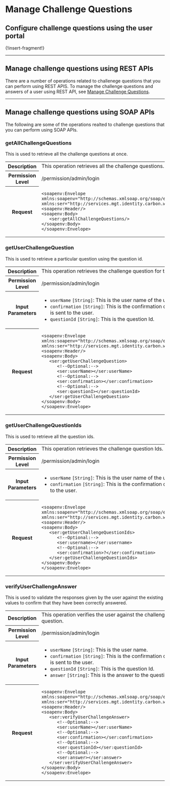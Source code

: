 # Manage Challenge Questions

## Configure challenge questions using the user portal 

{!insert-fragment!} 

---

## Manage challenge questions using REST APIs

There are a number of operations related to challenege questions that you can perform using REST APIS. To manage the challenge questions and answers of a user using REST API, see [Manage Challenge Questions](insert-link).

---

## Manage challenge questions using SOAP APIs

The following are some of the operations realted to challenge questions that you can perform using SOAP APIs.

### getAllChallengeQuestions

This is used to retrieve all the challenge questions at once. 

<table>
    <tbody>        
        <tr class="even">
            <th>Description</th>
            <td>This operation retrieves all the challenge questions.</td>
        </tr>
        <tr class="odd">
            <th>Permission Level</th>
            <td>/permission/admin/login</td>  
        </tr>
        <tr class="even">
            <th>Request</th>
            <td>
               <div style="width: 100%; display: block; overflow: auto;">
               <pre><code>&lt;soapenv:Envelope xmlns:soapenv="http://schemas.xmlsoap.org/soap/envelope/" xmlns:ser="http://services.mgt.identity.carbon.wso2.org"&gt;
&lt;soapenv:Header/&gt;
&lt;soapenv:Body&gt;
   &lt;ser:getAllChallengeQuestions/&gt;
&lt;/soapenv:Body&gt;
&lt;/soapenv:Envelope&gt;</code></pre>
             </div>
            </td>
        </tr>        
    </tbody>    
</table>


### getUserChallengeQuestion

This is used to retrieve a particular question using the question id. 

<table>
    <tbody>        
        <tr class="even">
            <th>Description</th>
            <td>This operation retrieves the challenge question for the user.</td>
        </tr>
        <tr class="odd">
            <th>Permission Level</th>
            <td>/permission/admin/login</td>  
        </tr>
        <tr class="even">
            <th>Input Parameters</th>
            <td>
               <ul>
                  <li><code>userName</code> <code>[String]</code>: This is the user name of the user.</li>
                  <li><code>confirmation</code> <code>[String]</code>: This is the confirmation code that is sent to the user.</li>
                  <li><code>questionId</code> <code>[String]</code>: This is the question Id.</li>
               </ul>
            </td>           
        </tr>
        <tr class="odd">
            <th>Request</th>
            <td>
               <div style="width: 100%; display: block; overflow: auto;">
               <pre><code>&lt;soapenv:Envelope xmlns:soapenv="http://schemas.xmlsoap.org/soap/envelope/" xmlns:ser="http://services.mgt.identity.carbon.wso2.org"&gt;
&lt;soapenv:Header/&gt;
&lt;soapenv:Body&gt;
   &lt;ser:getUserChallengeQuestion&gt;
      &lt;!--Optional:--&gt;
      &lt;ser:userName&gt;&lt;/ser:userName&gt;
      &lt;!--Optional:--&gt;
      &lt;ser:confirmation&gt;&lt;/ser:confirmation&gt;
      &lt;!--Optional:--&gt;
      &lt;ser:questionI&gt;&lt;/ser:questionId&gt;
   &lt;/ser:getUserChallengeQuestion&gt;
&lt;/soapenv:Body&gt;
&lt;/soapenv:Envelope&gt;</code></pre>
             </div>
            </td>
        </tr>        
    </tbody>    
</table>


### getUserChallengeQuestionIds

This is used to retrieve all the question ids. 

<table>
    <tbody>        
        <tr class="even">
            <th>Description</th>
            <td>This operation retrieves the challenge question Ids.</td>
        </tr>
        <tr class="odd">
            <th>Permission Level</th>
            <td>/permission/admin/login</td>  
        </tr>
        <tr class="even">
            <th>Input Parameters</th>
            <td>
               <ul>
                  <li><code>userName</code> <code>[String]</code>: This is the user name of the user.</li>
                  <li><code>confirmation</code> <code>[String]</code>: This is the confirmation code send to the user.</li>
               </ul>                        
            </td>
        </tr>
        <tr>
            <th>Request</th>
            <td>
               <div style="width: 100%; display: block; overflow: auto;">
               <pre><code>&lt;soapenv:Envelope xmlns:soapenv="http://schemas.xmlsoap.org/soap/envelope/" xmlns:ser="http://services.mgt.identity.carbon.wso2.org"&gt;
&lt;soapenv:Header/&gt;
&lt;soapenv:Body&gt;
   &lt;ser:getUserChallengeQuestionIds&gt;
      &lt;!--Optional:--&gt;
      &lt;ser:username&gt;&lt;/ser:username&gt;
      &lt;!--Optional:--&gt;
      &lt;ser:confirmation&gt;?&lt;/ser:confirmation&gt;
   &lt;/ser:getUserChallengeQuestionIds&gt;
&lt;/soapenv:Body&gt;
&lt;/soapenv:Envelope&gt;</code></pre>
             </div>
         </td>
        </tr>        
    </tbody>    
</table>


### verifyUserChallengeAnswer

This is used to validate the responses given by the user against the existing values to confirm that they have been correctly answered. 

<table>
    <tbody>        
        <tr class="even">
            <th>Description</th>
            <td>This operation verifies the user against the challenge question.</td>
        </tr>
        <tr class="odd">
            <th>Permission Level</th>
            <td>/permission/admin/login</td>  
        </tr>
        <tr class="even">
            <th>Input Parameters</th>
            <td>
               <ul>
                  <li><code>userName</code> <code>[String]</code>: This is the user name.</li>
                  <li><code>confirmation</code> <code>[String]</code>: This is the confirmation code that is sent to the user.</li>
                  <li><code>questionId</code> <code>[String]</code>: This is the question Id.</li>
                  <li><code>answer</code> <code>[String]</code>: This is the answer to the question.</li>                  
               </ul>             
            </td>
        </tr>
        <tr>
            <th>Request</th>
            <td>
               <div style="width: 100%; display: block; overflow: auto;">
               <pre><code>&lt;soapenv:Envelope xmlns:soapenv="http://schemas.xmlsoap.org/soap/envelope/" xmlns:ser="http://services.mgt.identity.carbon.wso2.org"&gt;
&lt;soapenv:Header/&gt;
&lt;soapenv:Body&gt;
   &lt;ser:verifyUserChallengeAnswer&gt;
      &lt;!--Optional:--&gt;
      &lt;ser:userName&gt;&lt;/ser:userName&gt;
      &lt;!--Optional:--&gt;
      &lt;ser:confirmation&gt;&lt;/ser:confirmation&gt;
      &lt;!--Optional:--&gt;
      &lt;ser:questionId&gt;&lt;/ser:questionId&gt;
      &lt;!--Optional:--&gt;
      &lt;ser:answer&gt;&lt;/ser:answer&gt;
   &lt;/ser:verifyUserChallengeAnswer&gt;
&lt;/soapenv:Body&gt;
&lt;/soapenv:Envelope&gt;</code></pre>
             </div>
         </td>
        </tr>        
    </tbody>    
</table>
